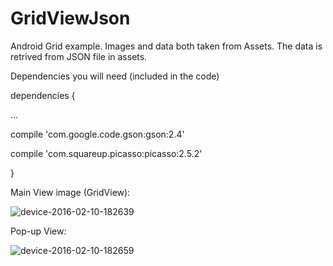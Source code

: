 # GridViewJson
Android Grid example. Images and data both taken from Assets. The data is retrived from JSON file in assets.

Dependencies you will need (included in the code)

dependencies {

...

compile 'com.google.code.gson:gson:2.4'

compile 'com.squareup.picasso:picasso:2.5.2'

}

Main View image (GridView):

![device-2016-02-10-182639](https://cloud.githubusercontent.com/assets/1615724/13015502/c11e4c7a-d1b9-11e5-841e-8b494832a3a0.png)

Pop-up View:

![device-2016-02-10-182659](https://cloud.githubusercontent.com/assets/1615724/13015525/e9e87694-d1b9-11e5-8488-a86a5c9fc2cf.png)
